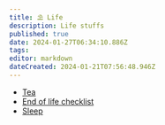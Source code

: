 ```yaml
---
title: ⛱️ Life
description: Life stuffs
published: true
date: 2024-01-27T06:34:10.886Z
tags: 
editor: markdown
dateCreated: 2024-01-21T07:56:48.946Z
---
```


- [Tea](/life/tea)
- [End of life checklist](/life/end-of-life-checklist)
- [Sleep](/life/sleep)